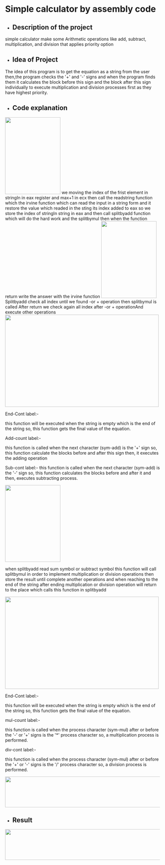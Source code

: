 # Simple calculator by assembly code



-  ## Description of the project

simple calculator make some Arithmetic operations like add, subtract, multiplication, and division that applies priority option


-  ## Idea of Project

The idea of this program is to get the equation as a string from the user  then,the program checks the '+' and '-' signs and when the program finds them it calculates the block before this sign and 
the block after this sign individually to execute multiplication and division processes first as
 they have highest priority. 


-  ## Code explanation

<img src="https://user-images.githubusercontent.com/40215551/104139274-07cc1a00-53b3-11eb-863f-9e68e5707866.png" width="180" height="250">
we moving the index of the frist element in stringIn in eax register and max+1 in ecx then call the readstring function which the irvine function 
which can read the input in a string form and it restore the value which readed in the sting its index added to eax so we store the index of stringIn string in eax  and then call splitbyadd function which will do the hard work and the splitbymul then when the function return write the answer with the irvine function 



<img src="https://user-images.githubusercontent.com/76923461/104135963-cf6d1180-539b-11eb-9e80-323ce1a55dac.PNG" width="180" height="250">
Splitbyadd check all index until we found -or + operation  then splitbymul is called After return we check again all index after -or + operationAnd execute other operations

<img src="https://user-images.githubusercontent.com/77008342/104136726-98e5c580-53a0-11eb-9ec2-f965bc46e02d.png" width="500" height="300">


End-Cont label:-

this function will be executed when the string is empty which is the end of the string so, 
this function gets the final value of the equation.

Add-count label:-

this function is called when the next character (sym-add) is the '+' sign so, 
this function calculate the blocks before and after this sign then,
it executes the adding operation

Sub-cont label:-
this function is called when the next character (sym-add) is the '-' sign so, 
this function calculates the blocks before and after it and then, executes subtracting process. 

<img src="https://user-images.githubusercontent.com/76923461/104137190-b6685e80-53a3-11eb-9f07-5c997af2809d.PNG" width="180" height="250">

when splitbyadd read sum symbol or subtract symbol this function will call splitbymul in order to implement multiplication or division operations then store the result until complete another operations
and when reaching to the end of the string after ending multiplication or division operation will return to the place which calls this function in splitbyadd



<img src="https://user-images.githubusercontent.com/36426512/104137427-3d6a0680-53a5-11eb-96d4-f80c6016c3ab.jpg" width="500" height="300">


End-Cont label:- 

this function will be executed when the string is empty which is the end of the string so,
this function gets the final value of the equation. 

mul-count label:-  

this function is called when the process character (sym-mul)  after or before the '-' or '+' signs is the '*' process character so,
a multiplication process is performed.    

div-cont label:- 

this function is called when the process character (sym-mul) after or before the '+' or '-' signs is the '/' process character so,
a division process is performed.

<img src="https://user-images.githubusercontent.com/40215551/104139775-59c26f00-53b6-11eb-80d2-e1e42864cd4f.png" width="600" height="100">

-  ## Result

<img src="https://user-images.githubusercontent.com/36426512/104137677-3fcd6000-53a7-11eb-9406-38d84d78945f.PNG" width="600" height="100">


